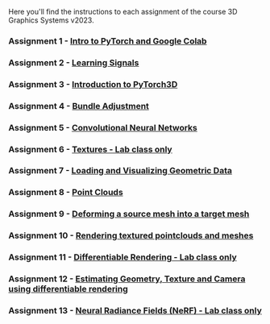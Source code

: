 Here you'll find the instructions to each assignment of the course 3D Graphics Systems v2023.

### Assignment 1 - [Intro to PyTorch and Google Colab](assignment1.md)

### Assignment 2 - [Learning Signals](assignment2.md)

### Assignment 3 - [Introduction to PyTorch3D](assignment3.md)

### Assignment 4 - [Bundle Adjustment](assignment4.md)

### Assignment 5 - [Convolutional Neural Networks](assignment5.md)

### Assignment 6 - [Textures - Lab class only](assignment6.md)

### Assignment 7 - [Loading and Visualizing Geometric Data](assignment7.md)

### Assignment 8 - [Point Clouds](assignment8.md)

### Assignment 9 - [Deforming a source mesh into a target mesh](assignment9.md)

### Assignment 10 - [Rendering textured pointclouds and meshes](x_assignment7.md)

### Assignment 11 - [Differentiable Rendering - Lab class only](x_assignment8.md)

### Assignment 12 - [Estimating Geometry, Texture and Camera using differentiable rendering](x_assignment9.md)

### Assignment 13 - [Neural Radiance Fields (NeRF) - Lab class only](x_assignment10.md)
